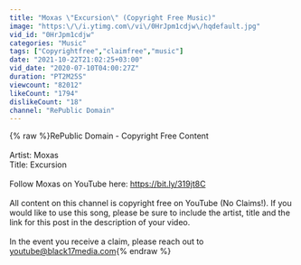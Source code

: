 ```yaml
---
title: "Moxas \"Excursion\" (Copyright Free Music)"
image: "https:\/\/i.ytimg.com\/vi\/0HrJpm1cdjw\/hqdefault.jpg"
vid_id: "0HrJpm1cdjw"
categories: "Music"
tags: ["Copyrightfree","claimfree","music"]
date: "2021-10-22T21:02:25+03:00"
vid_date: "2020-07-10T04:00:27Z"
duration: "PT2M25S"
viewcount: "82012"
likeCount: "1794"
dislikeCount: "18"
channel: "RePublic Domain"
---
```

{% raw %}RePublic Domain - Copyright Free Content <br /><br />Artist: Moxas<br />Title: Excursion<br /><br />Follow Moxas on YouTube here: <a rel="nofollow" target="blank" href="https://bit.ly/319jt8C">https://bit.ly/319jt8C</a><br /><br />All content on this channel is copyright free on YouTube (No Claims!). If you would like to use this song, please be sure to include the artist, title and the link for this post in the description of your video. <br /><br />In the event you receive a claim, please reach out to youtube@black17media.com{% endraw %}
